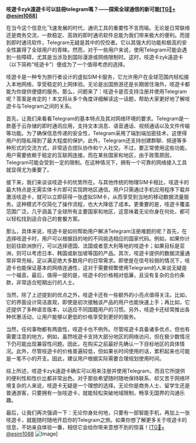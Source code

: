 **吱遊卡zyk遠遊卡可以註冊telegram嗎？——探索全球通信的新可能[[TG💪+ @esim1088](https://t.me/s/esim1088)]**

在当今这个信息化飞速发展的时代，通讯工具的重要性不言而喻。无论是日常联络还是商务交流，一款稳定、高效的即时通讯软件总能为我们带来极大的便利。而提到即时通讯软件，Telegram无疑是其中的佼佼者。它以其强大的功能和极高的安全性赢得了全球用户的青睐。然而，对于一些用户来说，使用Telegram可能会遇到一些障碍，尤其是当涉及到国际漫游或网络限制时。这时，吱遊卡zyk遠遊卡（以下简称“吱遊卡”）便成为了一个值得考虑的选择。

吱遊卡是一种专为旅行者设计的虚拟SIM卡服务，它允许用户在全球范围内轻松接入本地网络，享受稳定的上网体验。无论是出国旅游还是长期居住海外，吱遊卡都能为你提供便捷的服务。那么，问题来了：吱遊卡是否支持注册并使用Telegram呢？答案是肯定的！本文将从多个角度详细解读这一话题，帮助大家更好地了解吱遊卡与Telegram之间的关系。

首先，让我们来看看Telegram的基本特点及其对网络环境的要求。Telegram是一款基于云存储的即时通讯应用，支持文本消息、语音通话、视频通话以及文件传输等功能。为了确保信息传递的安全性，Telegram采用了端到端加密技术，这使得用户的隐私得到了最大程度的保护。此外，Telegram还支持创建群聊、频道等多种形式的交流方式，非常适合团队协作和个人社交。不过，要正常使用这些功能，用户需要依赖于稳定的互联网连接。而在某些国家和地区，由于政策原因，Telegram可能会受到一定的限制。在这种情况下，拥有一个可靠的网络接入工具就显得尤为重要了。

接下来，我们来谈谈吱遊卡的优势所在。与其他传统的物理SIM卡相比，吱遊卡的最大特点是无需实体卡片即可实现跨地区通信。用户只需通过手机应用程序下载并激活吱遊卡，就可以立即获得一张虚拟SIM卡，从而享受到当地的移动数据流量服务。这种模式不仅简化了操作流程，也大大降低了成本。更重要的是，吱遊卡覆盖范围广泛，几乎涵盖了全球所有主要国家和地区，这意味着无论你身在何处，都可以轻松找到适合自己的套餐方案。

那么，具体来说，吱遊卡是如何帮助用户解决Telegram注册难题的呢？首先，在选择吱遊卡时，用户可以根据目的地的不同挑选相应的国家代码。例如，如果你计划前往欧洲旅行，可以选择德国、法国或者意大利等地的吱遊卡；如果目标是亚洲，则可以考虑日本、韩国或新加坡等国的产品。其次，吱遊卡提供的数据流量通常非常充裕，足以满足绝大多数用户的日常需求。即使是在信号较弱的情况下，吱遊卡也能保证基本的网络连通性，这对于需要频繁使用Telegram的人来说无疑是一个福音。最后，值得一提的是，吱遊卡的价格相对低廉，且没有复杂的合约条款，非常适合短期出行的人士。

当然，除了上述提到的优点之外，吱遊卡还有一些额外的小亮点值得关注。比如，它的界面设计简洁直观，即使是初次接触该产品的用户也能快速上手；再比如，它还提供了多种语言版本，以适应不同国籍用户的习惯。另外，吱遊卡还经常推出各种优惠活动，让用户能够以更低的价格享受到更好的服务。

当然，任何事物都有两面性，吱遊卡也不例外。尽管吱遊卡具备诸多优点，但也有需要注意的地方。例如，虽然吱遊卡支持大部分地区的网络访问，但在极少数情况下仍可能出现兼容性问题。因此，在购买之前最好先确认一下目标地区的具体情况。此外，尽管吱遊卡的价格普遍较低，但如果长时间使用的话，累积起来也可能是一笔不小的开支。因此，建议用户根据实际需要合理规划使用时间。

综上所述，吱遊卡zyk遠遊卡确实可以用来注册并使用Telegram，而且它所提供的便利性和性价比都非常出色。对于那些希望随时随地保持联系、却又苦于网络环境复杂的人来说，吱遊卡无疑是一个理想的选择。无论你是商务人士、留学生还是普通游客，只要拥有一张吱遊卡，就能轻松突破地域限制，畅享无国界的沟通乐趣。

最后，让我们再次强调一下：无论你身处何地，只要有一部智能手机，再加上一张吱遊卡，就能随时随地开启你的Telegram之旅。如果你想了解更多关于吱遊卡的信息，不妨亲自体验一番，相信它会给你带来意想不到的惊喜！[[TG💪+ @esim1088](https://t.me/s/esim1088) ![Image](https://i.postimg.cc/4NQfJmqS/Snipaste-2025-05-13-00-14-12.png)]